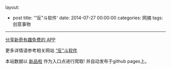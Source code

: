 layout: 
  - post 
title: '“反”斗软件' 
date: 2014-07-27 00:00:00 
categories: 网摘 
tags: 创意事物 
---

<a href="http://xinpinla.com/product/296" title="查看产品详情">
								分享新奇有趣免费的 APP							</a>  

更多详情请参考相关网站 [“反”斗软件](http://www.apprcn.com/)  

本站数据以 [新品啦](http://xinpinla.com/) 作为入口点进行爬取! 并自动发布于github pages上。  
